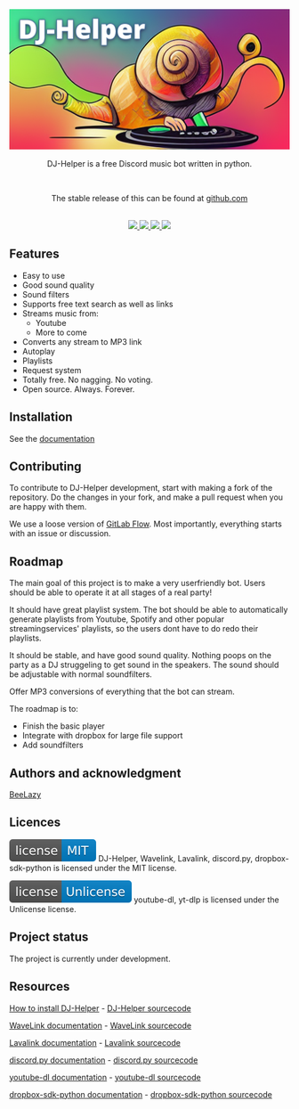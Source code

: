 <div align="center">
    <img src="img/logo.png", alt="DJ-Helper Logo"/>
    <p>DJ-Helper is a free Discord music bot written in python.</p>
    <br>
    <p>The stable release of this can be found at <a href="https://github.com/BeeLazy/DJ-Helper/releases">github.com</a></p>
    <br>
    <a href="https://www.python.org">
        <img src="https://img.shields.io/badge/Python-3.10-blue.svg" />
    </a>
    <a href="LICENSE">
        <img src="https://img.shields.io/badge/license-MIT-blue.svg" />
    </a>
    <a href="https://github.com/PythonistaGuild/Wavelink">
        <img src="https://img.shields.io/badge/Wavelink-1.3.2-yellow.svg" />
    </a>
    <a href="https://github.com/freyacodes/Lavalink">
        <img src="https://img.shields.io/badge/Lavalink-3.5.1-yellow.svg" />
    </a>
</div>

## Features
- Easy to use
- Good sound quality
- Sound filters
- Supports free text search as well as links
- Streams music from:
    - Youtube
    - More to come
- Converts any stream to MP3 link
- Autoplay
- Playlists
- Request system
- Totally free. No nagging. No voting.
- Open source. Always. Forever.

## Installation
See the [documentation](docs/HowToInstall.md)

## Contributing
To contribute to DJ-Helper development, start with making a fork of the repository. Do the changes in your fork, and make a pull request when you are happy with them.

We use a loose version of [GitLab Flow](https://docs.gitlab.com/ee/topics/gitlab_flow.html). Most importantly, everything starts with an issue or discussion.

## Roadmap
The main goal of this project is to make a very userfriendly bot. Users should be able to operate it at all stages of a real party!

It should have great playlist system. The bot should be able to automatically generate playlists from Youtube, Spotify and other popular streamingservices' playlists, so the users dont have to do redo their playlists.

It should be stable, and have good sound quality. Nothing poops on the party as a DJ struggeling to get sound in the speakers. The sound should be adjustable with normal soundfilters.

Offer MP3 conversions of everything that the bot can stream.

The roadmap is to:
- Finish the basic player
- Integrate with dropbox for large file support
- Add soundfilters

## Authors and acknowledgment
[BeeLazy](https://t.me/BeeLazy)

## Licences
[![License: MIT](img/license-MIT-blue.svg)](LICENSE)
DJ-Helper, Wavelink, Lavalink, discord.py, 
dropbox-sdk-python is licensed under the MIT license.

[![License: Unlicense](img/license-Unlicense-blue.svg)](http://unlicense.org/)
youtube-dl, yt-dlp is licensed under the Unlicense license.

## Project status
The project is currently under development.

## Resources
[How to install DJ-Helper](docs/HowToInstall.md) - 
[DJ-Helper sourcecode](https://github.com/BeeLazy/DJ-Helper)

[WaveLink documentation](https://wavelink.readthedocs.io/en/latest/) - 
[WaveLink sourcecode](https://github.com/PythonistaGuild/Wavelink)

[Lavalink documentation](https://lavalink.readthedocs.io/en/master/) - 
[Lavalink sourcecode](https://github.com/freyacodes/Lavalink)

[discord.py documentation](https://discordpy.readthedocs.io/en/stable/) - 
[discord.py sourcecode](https://github.com/Rapptz/discord.py)

[youtube-dl documentation](https://github.com/ytdl-org/youtube-dl/blob/master/README.md) - 
[youtube-dl sourcecode](https://github.com/ytdl-org/youtube-dl)

[dropbox-sdk-python documentation](https://dropbox-sdk-python.readthedocs.io/en/latest/) - 
[dropbox-sdk-python sourcecode](https://github.com/dropbox/dropbox-sdk-python)
